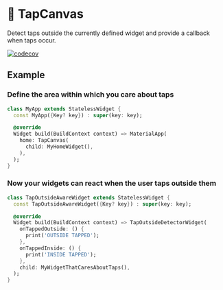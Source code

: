 # 🚰 TapCanvas

Detect taps outside the currently defined widget and provide a callback when taps occur.

[![codecov](https://codecov.io/gh/CillianMyles/tap-canvas/branch/main/graph/badge.svg?token=B0QHI0452L)](https://codecov.io/gh/CillianMyles/tap-canvas)

## Example

### Define the area within which you care about taps

```dart
class MyApp extends StatelessWidget {
  const MyApp({Key? key}) : super(key: key);

  @override
  Widget build(BuildContext context) => MaterialApp(
    home: TapCanvas(
      child: MyHomeWidget(),
    ),
  );
}
```

### Now your widgets can react when the user taps outside them

```dart
class TapOutsideAwareWidget extends StatelessWidget {
  const TapOutsideAwareWidget({Key? key}) : super(key: key);

  @override
  Widget build(BuildContext context) => TapOutsideDetectorWidget(
    onTappedOutside: () {
      print('OUTSIDE TAPPED');
    },
    onTappedInside: () {
      print('INSIDE TAPPED');
    },
    child: MyWidgetThatCaresAboutTaps(),
  );
}
```
